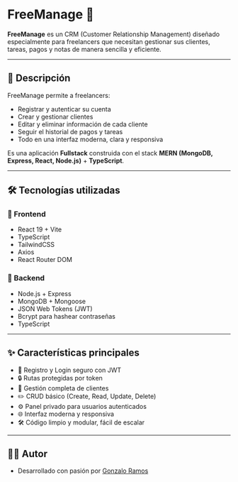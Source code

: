 # FreeManage 🚀

**FreeManage** es un CRM (Customer Relationship Management) diseñado especialmente para freelancers que necesitan gestionar sus clientes, tareas, pagos y notas de manera sencilla y eficiente.

---

## 📖 Descripción

FreeManage permite a freelancers:

- Registrar y autenticar su cuenta
- Crear y gestionar clientes
- Editar y eliminar información de cada cliente
- Seguir el historial de pagos y tareas
- Todo en una interfaz moderna, clara y responsiva

Es una aplicación **Fullstack** construida con el stack **MERN (MongoDB, Express, React, Node.js)** + **TypeScript**.

---

## 🛠️ Tecnologías utilizadas

### 🔹 Frontend
- React 19 + Vite
- TypeScript
- TailwindCSS
- Axios
- React Router DOM

### 🔹 Backend
- Node.js + Express
- MongoDB + Mongoose
- JSON Web Tokens (JWT)
- Bcrypt para hashear contraseñas
- TypeScript

---

## ✨ Características principales

- 🔐 Registro y Login seguro con JWT
- 🔒 Rutas protegidas por token
- 📁 Gestión completa de clientes
- ✏️ CRUD básico (Create, Read, Update, Delete)
- ⚙️ Panel privado para usuarios autenticados
- 🌐 Interfaz moderna y responsiva
- 🛠️ Código limpio y modular, fácil de escalar

---

## 👨‍💻 Autor

- Desarrollado con pasión por [Gonzalo Ramos](https://github.com/RamosGonzalo)
